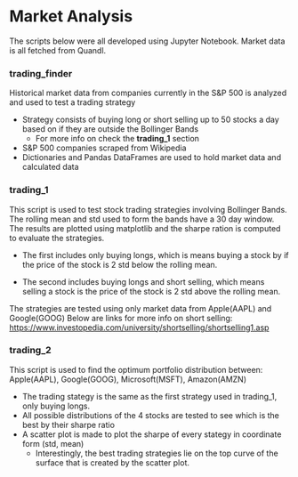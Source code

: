 # Market Analysis

The scripts below were all developed using Jupyter Notebook. Market data is all fetched from Quandl.

### trading_finder
Historical market data from companies currently in the S&P 500 is analyzed and used to test a trading strategy
* Strategy consists of buying long or short selling up to 50 stocks a day based on if they are outside the Bollinger Bands
  * For more info on check the __trading_1__ section
*	S&P 500 companies scraped from Wikipedia
*	Dictionaries and Pandas DataFrames are used to hold market data and calculated data 


### trading_1
This script is used to test stock trading strategies involving Bollinger Bands. The rolling mean and std used to form the bands have a 30 day window. The results are plotted using matplotlib and the sharpe ration is computed to evaluate the strategies.

* The first includes only buying longs, which is means buying a stock by if the price of the stock is 2 std below the rolling mean.

* The second includes buying longs and short selling, which means selling a stock is the price of the stock is 2 std above the rolling mean.

The strategies are tested using only market data from Apple(AAPL) and Google(GOOG) 
Below are links for more info on short selling:
https://www.investopedia.com/university/shortselling/shortselling1.asp

### trading_2
This script is used to find the optimum portfolio distribution between: Apple(AAPL), Google(GOOG), Microsoft(MSFT), Amazon(AMZN)

* The trading stategy is the same as the first strategy used in trading_1, only buying longs. 
* All possible distributions of the 4 stocks are tested to see which is the best by their sharpe ratio
* A scatter plot is made to plot the sharpe of every stategy in coordinate form (std, mean)
  * Interestingly, the best trading strategies lie on the top curve of the surface that is created by the scatter plot.
